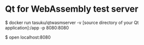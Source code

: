 # Qt for WebAssembly test server

$ docker run tasuku/qtwasmserver -v [source directory of your Qt application]:/app -p 8080:8080

$ open localhost:8080
